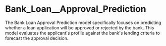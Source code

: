# Bank_Loan__Approval_Prediction
 The Bank Loan Approval Prediction model specifically focuses on predicting whether a loan application will be approved or rejected by the bank. This model evaluates the applicant's profile against the bank's lending criteria to forecast the approval decision.
